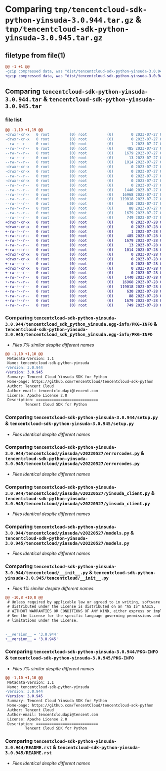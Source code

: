 # Comparing `tmp/tencentcloud-sdk-python-yinsuda-3.0.944.tar.gz` & `tmp/tencentcloud-sdk-python-yinsuda-3.0.945.tar.gz`

## filetype from file(1)

```diff
@@ -1 +1 @@
-gzip compressed data, was "dist/tencentcloud-sdk-python-yinsuda-3.0.944.tar", last modified: Thu Jul 27 02:28:14 2023, max compression
+gzip compressed data, was "dist/tencentcloud-sdk-python-yinsuda-3.0.945.tar", last modified: Fri Jul 28 00:40:07 2023, max compression
```

## Comparing `tencentcloud-sdk-python-yinsuda-3.0.944.tar` & `tencentcloud-sdk-python-yinsuda-3.0.945.tar`

### file list

```diff
@@ -1,19 +1,19 @@
-drwxr-xr-x   0 root         (0) root         (0)        0 2023-07-27 02:28:14.000000 tencentcloud-sdk-python-yinsuda-3.0.944/
-drwxr-xr-x   0 root         (0) root         (0)        0 2023-07-27 02:28:14.000000 tencentcloud-sdk-python-yinsuda-3.0.944/tencentcloud_sdk_python_yinsuda.egg-info/
--rw-r--r--   0 root         (0) root         (0)        1 2023-07-27 02:28:14.000000 tencentcloud-sdk-python-yinsuda-3.0.944/tencentcloud_sdk_python_yinsuda.egg-info/dependency_links.txt
--rw-r--r--   0 root         (0) root         (0)      485 2023-07-27 02:28:14.000000 tencentcloud-sdk-python-yinsuda-3.0.944/tencentcloud_sdk_python_yinsuda.egg-info/SOURCES.txt
--rw-r--r--   0 root         (0) root         (0)     1679 2023-07-27 02:28:14.000000 tencentcloud-sdk-python-yinsuda-3.0.944/tencentcloud_sdk_python_yinsuda.egg-info/PKG-INFO
--rw-r--r--   0 root         (0) root         (0)       13 2023-07-27 02:28:14.000000 tencentcloud-sdk-python-yinsuda-3.0.944/tencentcloud_sdk_python_yinsuda.egg-info/top_level.txt
--rw-r--r--   0 root         (0) root         (0)     1014 2023-07-27 02:28:14.000000 tencentcloud-sdk-python-yinsuda-3.0.944/setup.py
-drwxr-xr-x   0 root         (0) root         (0)        0 2023-07-27 02:28:14.000000 tencentcloud-sdk-python-yinsuda-3.0.944/tencentcloud/
-drwxr-xr-x   0 root         (0) root         (0)        0 2023-07-27 02:28:14.000000 tencentcloud-sdk-python-yinsuda-3.0.944/tencentcloud/yinsuda/
--rw-r--r--   0 root         (0) root         (0)        0 2023-07-27 02:28:14.000000 tencentcloud-sdk-python-yinsuda-3.0.944/tencentcloud/yinsuda/__init__.py
-drwxr-xr-x   0 root         (0) root         (0)        0 2023-07-27 02:28:14.000000 tencentcloud-sdk-python-yinsuda-3.0.944/tencentcloud/yinsuda/v20220527/
--rw-r--r--   0 root         (0) root         (0)        0 2023-07-27 02:28:14.000000 tencentcloud-sdk-python-yinsuda-3.0.944/tencentcloud/yinsuda/v20220527/__init__.py
--rw-r--r--   0 root         (0) root         (0)     1440 2023-07-27 02:28:14.000000 tencentcloud-sdk-python-yinsuda-3.0.944/tencentcloud/yinsuda/v20220527/errorcodes.py
--rw-r--r--   0 root         (0) root         (0)    16968 2023-07-27 02:28:14.000000 tencentcloud-sdk-python-yinsuda-3.0.944/tencentcloud/yinsuda/v20220527/yinsuda_client.py
--rw-r--r--   0 root         (0) root         (0)   119018 2023-07-27 02:28:14.000000 tencentcloud-sdk-python-yinsuda-3.0.944/tencentcloud/yinsuda/v20220527/models.py
--rw-r--r--   0 root         (0) root         (0)      630 2023-07-27 02:28:14.000000 tencentcloud-sdk-python-yinsuda-3.0.944/tencentcloud/__init__.py
--rw-r--r--   0 root         (0) root         (0)       88 2023-07-27 02:28:14.000000 tencentcloud-sdk-python-yinsuda-3.0.944/setup.cfg
--rw-r--r--   0 root         (0) root         (0)     1679 2023-07-27 02:28:14.000000 tencentcloud-sdk-python-yinsuda-3.0.944/PKG-INFO
--rw-r--r--   0 root         (0) root         (0)      749 2023-07-27 02:28:14.000000 tencentcloud-sdk-python-yinsuda-3.0.944/README.rst
+drwxr-xr-x   0 root         (0) root         (0)        0 2023-07-28 00:40:07.000000 tencentcloud-sdk-python-yinsuda-3.0.945/
+drwxr-xr-x   0 root         (0) root         (0)        0 2023-07-28 00:40:07.000000 tencentcloud-sdk-python-yinsuda-3.0.945/tencentcloud_sdk_python_yinsuda.egg-info/
+-rw-r--r--   0 root         (0) root         (0)        1 2023-07-28 00:40:07.000000 tencentcloud-sdk-python-yinsuda-3.0.945/tencentcloud_sdk_python_yinsuda.egg-info/dependency_links.txt
+-rw-r--r--   0 root         (0) root         (0)      485 2023-07-28 00:40:07.000000 tencentcloud-sdk-python-yinsuda-3.0.945/tencentcloud_sdk_python_yinsuda.egg-info/SOURCES.txt
+-rw-r--r--   0 root         (0) root         (0)     1679 2023-07-28 00:40:07.000000 tencentcloud-sdk-python-yinsuda-3.0.945/tencentcloud_sdk_python_yinsuda.egg-info/PKG-INFO
+-rw-r--r--   0 root         (0) root         (0)       13 2023-07-28 00:40:07.000000 tencentcloud-sdk-python-yinsuda-3.0.945/tencentcloud_sdk_python_yinsuda.egg-info/top_level.txt
+-rw-r--r--   0 root         (0) root         (0)     1014 2023-07-28 00:40:07.000000 tencentcloud-sdk-python-yinsuda-3.0.945/setup.py
+drwxr-xr-x   0 root         (0) root         (0)        0 2023-07-28 00:40:07.000000 tencentcloud-sdk-python-yinsuda-3.0.945/tencentcloud/
+drwxr-xr-x   0 root         (0) root         (0)        0 2023-07-28 00:40:07.000000 tencentcloud-sdk-python-yinsuda-3.0.945/tencentcloud/yinsuda/
+-rw-r--r--   0 root         (0) root         (0)        0 2023-07-28 00:40:07.000000 tencentcloud-sdk-python-yinsuda-3.0.945/tencentcloud/yinsuda/__init__.py
+drwxr-xr-x   0 root         (0) root         (0)        0 2023-07-28 00:40:07.000000 tencentcloud-sdk-python-yinsuda-3.0.945/tencentcloud/yinsuda/v20220527/
+-rw-r--r--   0 root         (0) root         (0)        0 2023-07-28 00:40:07.000000 tencentcloud-sdk-python-yinsuda-3.0.945/tencentcloud/yinsuda/v20220527/__init__.py
+-rw-r--r--   0 root         (0) root         (0)     1440 2023-07-28 00:40:07.000000 tencentcloud-sdk-python-yinsuda-3.0.945/tencentcloud/yinsuda/v20220527/errorcodes.py
+-rw-r--r--   0 root         (0) root         (0)    16968 2023-07-28 00:40:07.000000 tencentcloud-sdk-python-yinsuda-3.0.945/tencentcloud/yinsuda/v20220527/yinsuda_client.py
+-rw-r--r--   0 root         (0) root         (0)   119018 2023-07-28 00:40:07.000000 tencentcloud-sdk-python-yinsuda-3.0.945/tencentcloud/yinsuda/v20220527/models.py
+-rw-r--r--   0 root         (0) root         (0)      630 2023-07-28 00:40:07.000000 tencentcloud-sdk-python-yinsuda-3.0.945/tencentcloud/__init__.py
+-rw-r--r--   0 root         (0) root         (0)       88 2023-07-28 00:40:07.000000 tencentcloud-sdk-python-yinsuda-3.0.945/setup.cfg
+-rw-r--r--   0 root         (0) root         (0)     1679 2023-07-28 00:40:07.000000 tencentcloud-sdk-python-yinsuda-3.0.945/PKG-INFO
+-rw-r--r--   0 root         (0) root         (0)      749 2023-07-28 00:40:07.000000 tencentcloud-sdk-python-yinsuda-3.0.945/README.rst
```

### Comparing `tencentcloud-sdk-python-yinsuda-3.0.944/tencentcloud_sdk_python_yinsuda.egg-info/PKG-INFO` & `tencentcloud-sdk-python-yinsuda-3.0.945/tencentcloud_sdk_python_yinsuda.egg-info/PKG-INFO`

 * *Files 7% similar despite different names*

```diff
@@ -1,10 +1,10 @@
 Metadata-Version: 1.1
 Name: tencentcloud-sdk-python-yinsuda
-Version: 3.0.944
+Version: 3.0.945
 Summary: Tencent Cloud Yinsuda SDK for Python
 Home-page: https://github.com/TencentCloud/tencentcloud-sdk-python
 Author: Tencent Cloud
 Author-email: tencentcloudapi@tencent.com
 License: Apache License 2.0
 Description: ============================
         Tencent Cloud SDK for Python
```

### Comparing `tencentcloud-sdk-python-yinsuda-3.0.944/setup.py` & `tencentcloud-sdk-python-yinsuda-3.0.945/setup.py`

 * *Files identical despite different names*

### Comparing `tencentcloud-sdk-python-yinsuda-3.0.944/tencentcloud/yinsuda/v20220527/errorcodes.py` & `tencentcloud-sdk-python-yinsuda-3.0.945/tencentcloud/yinsuda/v20220527/errorcodes.py`

 * *Files identical despite different names*

### Comparing `tencentcloud-sdk-python-yinsuda-3.0.944/tencentcloud/yinsuda/v20220527/yinsuda_client.py` & `tencentcloud-sdk-python-yinsuda-3.0.945/tencentcloud/yinsuda/v20220527/yinsuda_client.py`

 * *Files identical despite different names*

### Comparing `tencentcloud-sdk-python-yinsuda-3.0.944/tencentcloud/yinsuda/v20220527/models.py` & `tencentcloud-sdk-python-yinsuda-3.0.945/tencentcloud/yinsuda/v20220527/models.py`

 * *Files identical despite different names*

### Comparing `tencentcloud-sdk-python-yinsuda-3.0.944/tencentcloud/__init__.py` & `tencentcloud-sdk-python-yinsuda-3.0.945/tencentcloud/__init__.py`

 * *Files 1% similar despite different names*

```diff
@@ -10,8 +10,8 @@
 # Unless required by applicable law or agreed to in writing, software
 # distributed under the License is distributed on an "AS IS" BASIS,
 # WITHOUT WARRANTIES OR CONDITIONS OF ANY KIND, either express or implied.
 # See the License for the specific language governing permissions and
 # limitations under the License.
 
 
-__version__ = '3.0.944'
+__version__ = '3.0.945'
```

### Comparing `tencentcloud-sdk-python-yinsuda-3.0.944/PKG-INFO` & `tencentcloud-sdk-python-yinsuda-3.0.945/PKG-INFO`

 * *Files 7% similar despite different names*

```diff
@@ -1,10 +1,10 @@
 Metadata-Version: 1.1
 Name: tencentcloud-sdk-python-yinsuda
-Version: 3.0.944
+Version: 3.0.945
 Summary: Tencent Cloud Yinsuda SDK for Python
 Home-page: https://github.com/TencentCloud/tencentcloud-sdk-python
 Author: Tencent Cloud
 Author-email: tencentcloudapi@tencent.com
 License: Apache License 2.0
 Description: ============================
         Tencent Cloud SDK for Python
```

### Comparing `tencentcloud-sdk-python-yinsuda-3.0.944/README.rst` & `tencentcloud-sdk-python-yinsuda-3.0.945/README.rst`

 * *Files identical despite different names*


